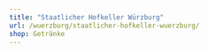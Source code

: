 ```yaml
---
title: "Staatlicher Hofkeller Würzburg"
url: /wuerzburg/staatlicher-hofkeller-wuerzburg/
shop: Getränke
---
```


